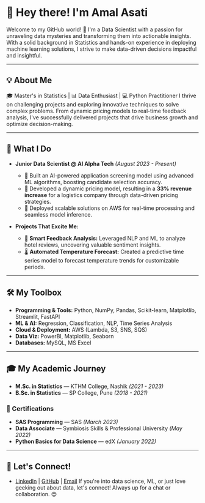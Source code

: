 # 👋 Hey there! I'm Amal Asati

Welcome to my GitHub world! 🚀 I'm a Data Scientist with a passion for unraveling data mysteries and transforming them into actionable insights. With a solid background in Statistics and hands-on experience in deploying machine learning solutions, I strive to make data-driven decisions impactful and insightful.

---

## 💡 About Me
🎓 Master's in Statistics | 📊 Data Enthusiast | 💻 Python Practitioner
I thrive on challenging projects and exploring innovative techniques to solve complex problems. From dynamic pricing models to real-time feedback analysis, I've successfully delivered projects that drive business growth and optimize decision-making.

---

## 🧠 What I Do
- **Junior Data Scientist @ AI Alpha Tech** *(August 2023 - Present)*
  - 🔹 Built an AI-powered application screening model using advanced ML algorithms, boosting candidate selection accuracy.
  - 🔹 Developed a dynamic pricing model, resulting in a **33% revenue increase** for a logistics company through data-driven pricing strategies.
  - 🔹 Deployed scalable solutions on AWS for real-time processing and seamless model inference.

- **Projects That Excite Me:**
  - 💬 **Smart Feedback Analysis:** Leveraged NLP and ML to analyze hotel reviews, uncovering valuable sentiment insights.
  - 🌡️ **Automated Temperature Forecast:** Created a predictive time series model to forecast temperature trends for customizable periods.

---

## 🛠️ My Toolbox
- **Programming & Tools:** Python, NumPy, Pandas, Scikit-learn, Matplotlib, Streamlit, FastAPI
- **ML & AI:** Regression, Classification, NLP, Time Series Analysis
- **Cloud & Deployment:** AWS (Lambda, S3, SNS, SQS)
- **Data Viz:** PowerBI, Matplotlib, Seaborn
- **Databases:** MySQL, MS Excel

---

## 🎓 My Academic Journey
- **M.Sc. in Statistics** — KTHM College, Nashik *(2021 - 2023)*
- **B.Sc. in Statistics** — SP College, Pune *(2018 - 2021)*

### 📜 Certifications
- **SAS Programming** — SAS *(March 2023)*
- **Data Associate** — Symbiosis Skills & Professional University *(May 2022)*
- **Python Basics for Data Science** — edX *(January 2022)*

---

## 🤝 Let's Connect!
- [LinkedIn](#) | [GitHub](#) | [Email](mailto:asatiamal@gmail.com)
If you're into data science, ML, or just love geeking out about data, let's connect! Always up for a chat or collaboration. 😊

